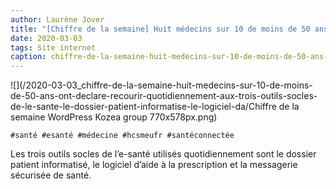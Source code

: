 ```yaml
---
author: Laurène Jover
title: "[Chiffre de la semaine] Huit médecins sur 10 de moins de 50 ans ont déclaré recourir quotidiennement aux trois outils socles de l’e-santé."
date: 2020-03-03
tags: Site internet
caption: chiffre-de-la-semaine-huit-medecins-sur-10-de-moins-de-50-ans-ont-declare-recourir-quotidiennement-aux-trois-outils-socles-de-le-sante-le-dossier-patient-informatise-le-logiciel-da.webp
---
```


![](/2020-03-03_chiffre-de-la-semaine-huit-medecins-sur-10-de-moins-de-50-ans-ont-declare-recourir-quotidiennement-aux-trois-outils-socles-de-le-sante-le-dossier-patient-informatise-le-logiciel-da/Chiffre de la semaine WordPress Kozea group 770x578px.png)

    #santé #esanté #médecine #hcsmeufr #santéconnectée

Les trois outils socles de l’e-santé utilisés quotidiennement sont le dossier patient informatisé, le logiciel d’aide à la prescription et la messagerie sécurisée de santé.
